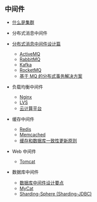 ## 中间件

-   [什么是集群](什么是集群.md)
-   分布式消息中间件
-   [分布式消息中间件设计篇](mq/README.md)
    -   [ActiveMQ](mq/activemq/README.md)
    -   [RabbitMQ](mq/rabbitmq/README.md)
    -   [Kafka](mq/kafka/README.md)
    -   [RocketMQ](mq/rocketmq/README.md)
    -   [基于 MQ 的分布式事务解决方案](mq/基于MQ的分布式事务解决方案.md)
-   负载均衡中间件

    -   [Nginx](负载均衡/nginx/README.md)
    -   [LVS](负载均衡/lvs/README.md)
    -   [云计算平台](负载均衡/cdn/README.md)
-   缓存中间件

    -   [Redis](cache/redis/README.md)
    -   [Memcached](cache/memcached/README.md)
    -   [缓存和数据库一致性更新原则](cache/memcached/缓存和数据库一致性更新原则.md)
-   Web 中间件

    -   [Tomcat](web/tomcat/README.md)
-   数据库中间件
    -   [数据库中间件设计要点](db/设计要点.md)
    -   [MyCat](db/mycat/README.md)
    -   [Sharding-Sphere (Sharding-JDBC)](db/shardingjdbc/README.md)
